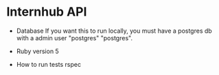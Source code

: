 # Internhub API

* Database
If you want this to run locally, you must have a postgres db with a admin user "postgres" "postgres".

* Ruby version
5

* How to run tests
rspec